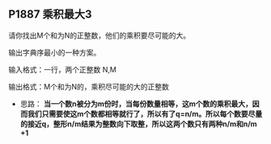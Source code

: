## P1887 乘积最大3

请你找出M个和为N的正整数，他们的乘积要尽可能的大。

输出字典序最小的一种方案。

输入格式：一行，两个正整数 N,M

输出格式：M个和为N的，乘积尽可能的大的正整数
* 思路：
  **当一个数n被分为m份时，当每份数量相等，这m个数的乘积最大，因而我们只需要使这m个数都相等就行了，所以有了q=n/m。所以每个数要尽量的接近q，整形n/m结果为整数向下取整，所以这两个数只有两种n/m和n/m +1** 
